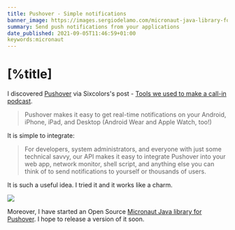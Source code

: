 ```yaml
---
title: Pushover - Simple notifications
banner_image: https://images.sergiodelamo.com/micronaut-java-library-for-pushover.png
summary: Send push notifications from your applications
date_published: 2021-09-05T11:46:59+01:00
keywords:micronaut
---
```


# [%title]

I discovered [Pushover](https://pushover.net) via Sixcolors's post - [Tools we used to make a call-in podcast](https://sixcolors.com/post/2021/09/tools-we-used-to-make-the-upgrade-call-in-podcast/).

> Pushover makes it easy to get real-time notifications on your Android, iPhone, iPad, and Desktop (Android Wear and Apple Watch, too!)

It is simple to integrate:

> For developers, system administrators, and everyone with just some technical savvy, our API makes it easy to integrate Pushover into your web app, network monitor, shell script, and anything else you can think of to send notifications to yourself or thousands of users.

It is such a useful idea. I tried it and it works like a charm.

![](https://images.sergiodelamo.com/pushovernotification.jpg)

 Moreover, I have started an Open Source [Micronaut Java library for Pushover](https://github.com/sdelamo/pushover). I hope to release a version of it soon. 